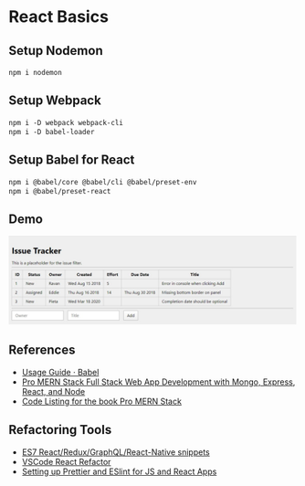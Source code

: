 # React Basics

## Setup Nodemon

```
npm i nodemon
```

## Setup Webpack

```
npm i -D webpack webpack-cli
npm i -D babel-loader
```

## Setup Babel for React

```
npm i @babel/core @babel/cli @babel/preset-env
npm i @babel/preset-react
```

## Demo

![](docs/issue-tracker-screenshot.jpg)

## References

- [Usage Guide · Babel](https://babeljs.io/docs/en/usage)
- [Pro MERN Stack Full Stack Web App Development with Mongo, Express, React, and Node](https://www.apress.com/gp/book/9781484243909)
- [Code Listing for the book Pro MERN Stack ](https://github.com/vasansr/pro-mern-stack)

## Refactoring Tools

- [ES7 React/Redux/GraphQL/React-Native snippets](https://marketplace.visualstudio.com/items?itemName=dsznajder.es7-react-js-snippets)
- [VSCode React Refactor](https://marketplace.visualstudio.com/items?itemName=planbcoding.vscode-react-refactor)
- [Setting up Prettier and ESlint for JS and React Apps](https://medium.com/dubizzletechblog/setting-up-prettier-and-eslint-for-js-and-react-apps-bbc779d29062)
